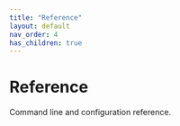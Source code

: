 ```yaml
---
title: "Reference"
layout: default
nav_order: 4
has_children: true
---
```


# Reference

Command line and configuration reference.

